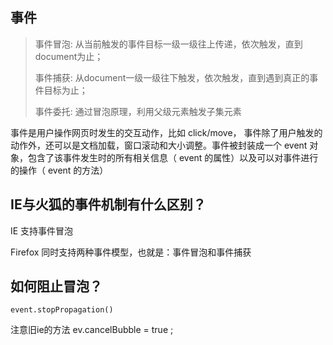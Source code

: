 ## 事件

> 事件冒泡: 从当前触发的事件目标一级一级往上传递，依次触发，直到document为止；
>
> 事件捕获: 从document一级一级往下触发，依次触发，直到遇到真正的事件目标为止；
>
> 事件委托: 通过冒泡原理，利用父级元素触发子集元素

事件是用户操作网页时发生的交互动作，比如 click/move， 事件除了用户触发的动作外，还可以是文档加载，窗口滚动和大小调整。事件被封装成一个 event 对象，包含了该事件发生时的所有相关信息（ event 的属性）以及可以对事件进行的操作（ event 的方法）



## IE与火狐的事件机制有什么区别？

IE 支持事件冒泡

Firefox 同时支持两种事件模型，也就是：事件冒泡和事件捕获



## 如何阻止冒泡？

`event.stopPropagation()`

注意旧ie的方法 ev.cancelBubble = true ;
